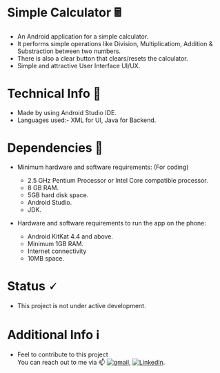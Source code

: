 # Simple Calculator 🖩
- An Android application for a simple calculator.
- It performs simple operations like Division, Multiplicatiom, Addition & Substraction between two numbers.
- There is also a clear button that clears/resets the calculator.
- Simple and attractive User Interface UI/UX.

# Technical Info 🔧
- Made by using Android Studio IDE.
- Languages used:- XML for UI, Java for Backend.

# Dependencies 🚨
- Minimum hardware and software requirements: (For coding)
  - 2.5 GHz Pentium Processor or Intel Core compatible processor.
  - 8 GB RAM.
  - 5GB hard disk space.
  - Android Studio.
  - JDK.

- Hardware and software requirements to run the app on the phone:
  - Android KitKat 4.4 and above.
  - Minimum 1GB RAM.
  - Internet connectivity
  - 10MB space.
  
# Status 🗸
- This project is not under active development.

# Additional Info ℹ️
- Feel to contribute to this project <br>
You can reach out to me via 📫 [![gmail][1.2]][1], [![LinkedIn][2.2]][2].

<!-- Icons -->

[1.2]: https://img.shields.io/badge/Gmail-D14836?style=for-the-badge&logo=gmail&logoColor=white (gmail icon)
[2.2]: https://img.shields.io/badge/LinkedIn-0077B5?style=for-the-badge&logo=linkedin&logoColor=white (LinkedIn icon)

<!-- Links to your social media accounts -->

[1]: mailto:adesh.jambhale20@gmail.com
[2]: https://www.linkedin.com/in/adesh-jambhale-01566b1b6/
